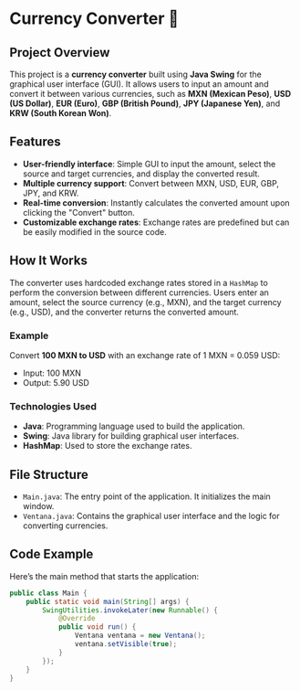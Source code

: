 # Currency Converter 💱

## Project Overview

This project is a **currency converter** built using **Java Swing** for the graphical user interface (GUI). It allows users to input an amount and convert it between various currencies, such as **MXN (Mexican Peso)**, **USD (US Dollar)**, **EUR (Euro)**, **GBP (British Pound)**, **JPY (Japanese Yen)**, and **KRW (South Korean Won)**.

## Features

- **User-friendly interface**: Simple GUI to input the amount, select the source and target currencies, and display the converted result.
- **Multiple currency support**: Convert between MXN, USD, EUR, GBP, JPY, and KRW.
- **Real-time conversion**: Instantly calculates the converted amount upon clicking the "Convert" button.
- **Customizable exchange rates**: Exchange rates are predefined but can be easily modified in the source code.

## How It Works

The converter uses hardcoded exchange rates stored in a `HashMap` to perform the conversion between different currencies. Users enter an amount, select the source currency (e.g., MXN), and the target currency (e.g., USD), and the converter returns the converted amount.

### Example

Convert **100 MXN to USD** with an exchange rate of 1 MXN = 0.059 USD:
- Input: 100 MXN
- Output: 5.90 USD

### Technologies Used

- **Java**: Programming language used to build the application.
- **Swing**: Java library for building graphical user interfaces.
- **HashMap**: Used to store the exchange rates.

## File Structure

- `Main.java`: The entry point of the application. It initializes the main window.
- `Ventana.java`: Contains the graphical user interface and the logic for converting currencies.

## Code Example

Here’s the main method that starts the application:

```java
public class Main {
    public static void main(String[] args) {
        SwingUtilities.invokeLater(new Runnable() {
            @Override   
            public void run() {
                Ventana ventana = new Ventana();
                ventana.setVisible(true);
            }
        });
    }
}
